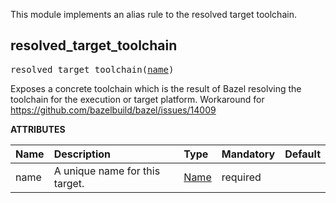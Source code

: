 <!-- Generated with Stardoc: http://skydoc.bazel.build -->

This module implements an alias rule to the resolved target toolchain.


<a id="resolved_target_toolchain"></a>

## resolved_target_toolchain

<pre>
resolved_target_toolchain(<a href="#resolved_target_toolchain-name">name</a>)
</pre>

Exposes a concrete toolchain which is the result of Bazel resolving the
toolchain for the execution or target platform.
Workaround for https://github.com/bazelbuild/bazel/issues/14009


**ATTRIBUTES**


| Name  | Description | Type | Mandatory | Default |
| :------------- | :------------- | :------------- | :------------- | :------------- |
| <a id="resolved_target_toolchain-name"></a>name |  A unique name for this target.   | <a href="https://bazel.build/concepts/labels#target-names">Name</a> | required |  |


